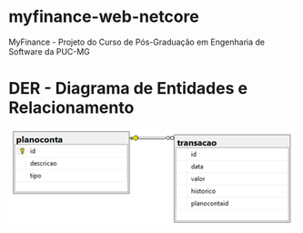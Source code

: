 # myfinance-web-netcore
MyFinance - Projeto do Curso de Pós-Graduação em Engenharia de Software da PUC-MG

# DER - Diagrama de Entidades e Relacionamento
<img src='docs/diagrama.PNG' alt='DER - Diagrama de Entidades e Relacionamento'/> 